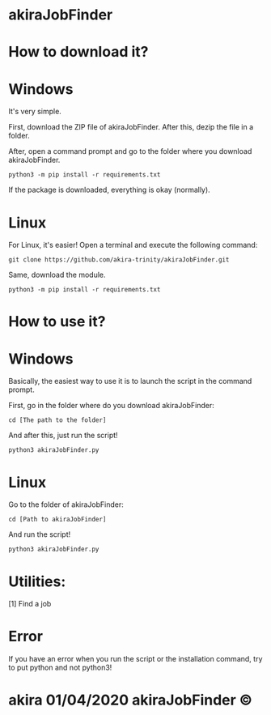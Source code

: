 # akiraJobFinder

# How to download it?

# Windows

It's very simple.

First, download the ZIP file of akiraJobFinder. After this, dezip the file in a folder.

After, open a command prompt and go to the folder where you download akiraJobFinder.

```
python3 -m pip install -r requirements.txt
```
If the package is downloaded, everything is okay (normally).

# Linux

For Linux, it's easier! Open a terminal and execute the following command:

```
git clone https://github.com/akira-trinity/akiraJobFinder.git
```

Same, download the module.

```
python3 -m pip install -r requirements.txt
```

# How to use it?

# Windows

Basically, the easiest way to use it is to launch the script in the command prompt.

First, go in the folder where do you download akiraJobFinder:

```
cd [The path to the folder]
```
And after this, just run the script!

```
python3 akiraJobFinder.py
```

# Linux

Go to the folder of akiraJobFinder:

```
cd [Path to akiraJobFinder]
```

And run the script!

```
python3 akiraJobFinder.py
```

# Utilities:

[1] Find a job





# Error


If you have an error when you run the script or the installation command, try to put python and not python3!







# akira 01/04/2020  akiraJobFinder ©
